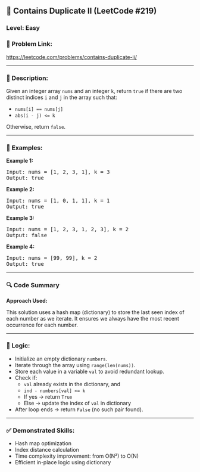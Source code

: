 <h2>🧩 Contains Duplicate II (LeetCode #219)</h2>

<h3>Level: Easy</h3>

<h3>🔗 Problem Link:</h3>
<p>
  <a href="https://leetcode.com/problems/contains-duplicate-ii/" target="_blank">
    https://leetcode.com/problems/contains-duplicate-ii/
  </a>
</p>

<hr>


<h3>📝 Description:</h3>
<p>
Given an integer array <code>nums</code> and an integer <code>k</code>, return <code>true</code> if there are two distinct indices <code>i</code> and <code>j</code> in the array such that:
</p>
<ul>
  <li><code>nums[i] == nums[j]</code></li>
  <li><code>abs(i - j) &lt;= k</code></li>
</ul>
<p>Otherwise, return <code>false</code>.</p>

<hr>

<h3>📌 Examples:</h3>

<b>Example 1:</b>
<pre>
Input: nums = [1, 2, 3, 1], k = 3  
Output: true
</pre>

<b>Example 2:</b>
<pre>
Input: nums = [1, 0, 1, 1], k = 1  
Output: true
</pre>

<b>Example 3:</b>
<pre>
Input: nums = [1, 2, 3, 1, 2, 3], k = 2  
Output: false
</pre>

<b>Example 4:</b>
<pre>
Input: nums = [99, 99], k = 2  
Output: true
</pre>

<hr>

<h3>🔍 Code Summary</h3>

<b>Approach Used:</b>
<p>
This solution uses a hash map (dictionary) to store the last seen index of each number as we iterate.  
It ensures we always have the most recent occurrence for each number.
</p>

<hr>

<h3>🧠 Logic:</h3>
<ul>
  <li>Initialize an empty dictionary <code>numbers</code>.</li>
  <li>Iterate through the array using <code>range(len(nums))</code>.</li>
  <li>Store each value in a variable <code>val</code> to avoid redundant lookup.</li>
  <li>Check if:
    <ul>
      <li><code>val</code> already exists in the dictionary, and</li>
      <li><code>ind - numbers[val] &lt;= k</code></li>
      <li>If yes → return <code>True</code></li>
      <li>Else → update the index of <code>val</code> in dictionary</li>
    </ul>
  </li>
  <li>After loop ends → return <code>False</code> (no such pair found).</li>
</ul>

<hr>

<h3>✅ Demonstrated Skills:</h3>
<ul>
  <li>Hash map optimization</li>
  <li>Index distance calculation</li>
  <li>Time complexity improvement: from O(N²) to O(N)</li>
  <li>Efficient in-place logic using dictionary</li>
</ul>
